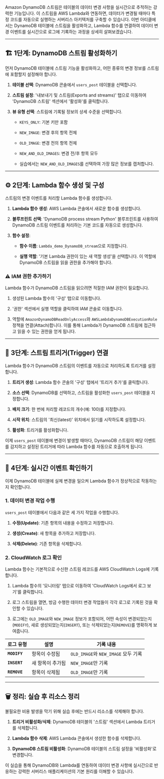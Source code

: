
Amazon DynamoDB 스트림은 테이블의 데이터 변경 사항을 실시간으로 추적하는 강력한 기능입니다. 이 스트림을 AWS Lambda와 연동하면, 데이터가 변경될 때마다 특정 코드를 자동으로 실행하는 서버리스 아키텍처를 구축할 수 있습니다. 이번 아티클에서는 DynamoDB 테이블에 스트림을 활성화하고, Lambda 함수를 연결하여 데이터 변경 이벤트를 실시간으로 로그에 기록하는 과정을 상세히 살펴보겠습니다.

---

## 🏗️ 1단계: DynamoDB 스트림 활성화하기

먼저 DynamoDB 테이블에 스트림 기능을 활성화하고, 어떤 종류의 변경 정보를 스트림에 포함할지 설정해야 합니다.

1. **테이블 선택**: DynamoDB 콘솔에서 `users_post` 테이블을 선택합니다.
    
2. **스트림 설정**: '내보내기 및 스트림(Exports and streams)' 탭으로 이동하여 'DynamoDB 스트림' 섹션에서 '활성화'를 클릭합니다.
    
3. **뷰 유형 선택**: 스트림에 기록될 정보의 상세 수준을 선택합니다.
    
    - `KEYS_ONLY`: 기본 키만 포함
        
    - `NEW_IMAGE`: 변경 후의 항목 전체
        
    - `OLD_IMAGE`: 변경 전의 항목 전체
        
    - `NEW_AND_OLD_IMAGES`: 변경 전/후 항목 모두
        
    - 실습에서는 `NEW_AND_OLD_IMAGES`를 선택하여 가장 많은 정보를 캡처합니다.
        

---

## ⚙️ 2단계: Lambda 함수 생성 및 구성

스트림의 변경 이벤트를 처리할 Lambda 함수를 생성합니다.

1. **Lambda 함수 생성**: AWS Lambda 콘솔에서 새로운 함수를 생성합니다.
    
2. **블루프린트 선택**: 'DynamoDB process stream Python' 블루프린트를 사용하여 DynamoDB 스트림 이벤트를 처리하는 기본 코드를 자동으로 생성합니다.
    
3. **함수 설정**:
    
    - **함수 이름**: `Lambda_demo_DynamoDB_stream`으로 지정합니다.
        
    - **실행 역할**: '기본 Lambda 권한이 있는 새 역할 생성'을 선택합니다. 이 역할에 DynamoDB 스트림을 읽을 권한을 추가해야 합니다.
        

### **⚠️ IAM 권한 추가하기**

Lambda 함수가 DynamoDB 스트림을 읽으려면 적절한 IAM 권한이 필요합니다.

1. 생성된 Lambda 함수의 '구성' 탭으로 이동합니다.
    
2. '권한' 섹션에서 실행 역할을 클릭하여 IAM 콘솔로 이동합니다.
    
3. 역할에 `AmazonDynamoDBReadOnlyAccess`와 `AWSLambdaDynamoDBExecutionRole` 정책을 연결(Attach)합니다. 이를 통해 Lambda가 DynamoDB 스트림에 접근하고 읽을 수 있는 권한을 얻게 됩니다.
    

---

## 🔗 3단계: 스트림 트리거(Trigger) 연결

Lambda 함수가 DynamoDB 스트림의 이벤트를 자동으로 처리하도록 트리거를 설정합니다.

1. **트리거 생성**: Lambda 함수 콘솔의 '구성' 탭에서 '트리거 추가'를 클릭합니다.
    
2. **소스 선택**: DynamoDB를 선택하고, 스트림을 활성화한 `users_post` 테이블을 지정합니다.
    
3. **배치 크기**: 한 번에 처리할 레코드의 개수(예: 100)를 지정합니다.
    
4. **시작 위치**: 스트림의 '최신(latest)' 위치에서 읽기를 시작하도록 설정합니다.
    
5. **활성화**: 트리거를 활성화합니다.
    

이제 `users_post` 테이블에 변경이 발생할 때마다, DynamoDB 스트림이 해당 이벤트를 감지하고 설정된 트리거에 따라 Lambda 함수를 자동으로 호출하게 됩니다.

---

## 🧪 4단계: 실시간 이벤트 확인하기

이제 DynamoDB 테이블에 실제 변경을 일으켜 Lambda 함수가 정상적으로 작동하는지 확인합니다.

### **1. 데이터 변경 작업 수행**

`users_post` 테이블에서 다음과 같은 세 가지 작업을 수행합니다.

1. **수정(Update)**: 기존 항목의 내용을 수정하고 저장합니다.
    
2. **생성(Create)**: 새 항목을 추가하고 저장합니다.
    
3. **삭제(Delete)**: 기존 항목을 삭제합니다.
    

### **2. CloudWatch 로그 확인**

Lambda 함수는 기본적으로 수신한 스트림 레코드를 AWS CloudWatch Logs에 기록합니다.

1. Lambda 함수의 '모니터링' 탭으로 이동하여 'CloudWatch Logs에서 로그 보기'를 클릭합니다.
    
2. 로그 스트림을 열면, 방금 수행한 데이터 변경 작업들이 각각 로그로 기록된 것을 확인할 수 있습니다.
    
3. 로그에는 `OLD_IMAGE`와 `NEW_IMAGE` 정보가 포함되어, 어떤 속성이 변경되었는지(`MODIFY`), 새로 생성되었는지(`INSERT`), 또는 삭제되었는지(`REMOVE`)를 명확하게 보여줍니다.
    

|로그 유형|설명|기록 내용|
|---|---|---|
|**`MODIFY`**|항목이 수정됨|`OLD_IMAGE`와 `NEW_IMAGE` 모두 기록|
|**`INSERT`**|새 항목이 추가됨|`NEW_IMAGE`만 기록|
|**`REMOVE`**|항목이 삭제됨|`OLD_IMAGE`만 기록|

---

## 🗑️ 정리: 실습 후 리소스 정리

불필요한 비용 발생을 막기 위해 실습 후에는 반드시 리소스를 삭제해야 합니다.

1. **트리거 비활성화/삭제**: DynamoDB 테이블의 '스트림' 섹션에서 Lambda 트리거를 삭제합니다.
    
2. **Lambda 함수 삭제**: AWS Lambda 콘솔에서 생성한 함수를 삭제합니다.
    
3. **DynamoDB 스트림 비활성화**: DynamoDB 테이블의 스트림 설정을 '비활성화'로 변경합니다.
    

이 실습을 통해 DynamoDB와 Lambda를 연동하여 데이터 변경 사항에 실시간으로 반응하는 강력한 서버리스 애플리케이션의 기본 원리를 이해할 수 있습니다.